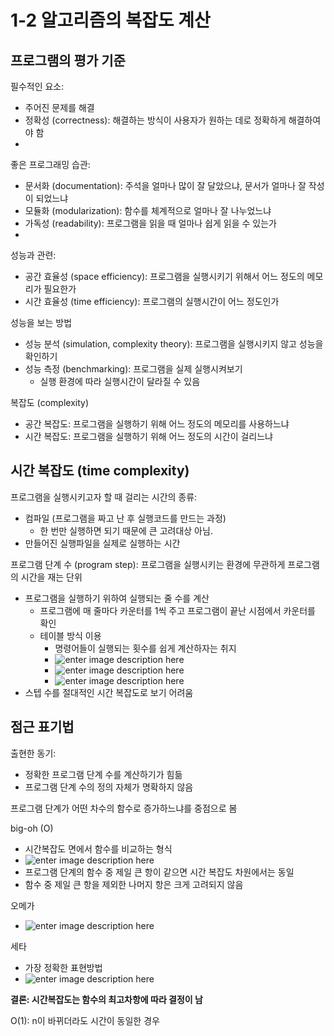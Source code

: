 # 1-2 알고리즘의 복잡도 계산

## 프로그램의 평가 기준
필수적인 요소:
- 주어진 문제를 해결
- 정확성 (correctness): 해결하는 방식이 사용자가 원하는 데로 정확하게 해결하여야 함
- 
좋은 프로그래밍 습관: 
- 문서화 (documentation): 주석을 얼마나 많이 잘 달았으냐, 문서가 얼마나 잘 작성이 되었느냐
- 모듈화 (modularization): 함수를 체계적으로 얼마나 잘 나누었느냐
- 가독성 (readability): 프로그램을 읽을 때 얼마나 쉽게 읽을 수 있는가
- 
성능과 관련:
- 공간 효율성 (space efficiency): 프로그램을 실행시키기 위해서 어느 정도의 메모리가 필요한가
- 시간 효율성 (time efficiency): 프로그램의 실행시간이 어느 정도인가

성능을 보는 방법
- 성능 분석 (simulation, complexity theory): 프로그램을 실행시키지 않고 성능을 확인하기
- 성능 측정 (benchmarking): 프로그램을 실제 실행시켜보기
	- 실행 환경에 따라 실행시간이 달라질 수 있음

복잡도 (complexity)
- 공간 복잡도: 프로그램을 실행하기 위해 어느 정도의 메모리를 사용하느냐
- 시간 복잡도: 프로그램을 실행하기 위해 어느 정도의 시간이 걸리느냐

## 시간 복잡도 (time complexity)
프로그램을 실행시키고자 할 때 걸리는 시간의 종류:
- 컴파일 (프로그램을 짜고 난 후 실행코드를 만드는 과정)
	-  한 번만 실행하면 되기 때문에 큰 고려대상 아님.
- 만들어진 실행파일을 실제로 실행하는 시간

프로그램 단계 수 (program step): 프로그램을 실행시키는 환경에 무관하게 프로그램의 시간을 재는 단위
- 프로그램을 실행하기 위하여 실행되는 줄 수를 계산
	- 프로그램에 매 줄마다 카운터를 1씩 주고 프로그램이 끝난 시점에서 카운터를 확인
	- 테이블 방식 이용
		- 명령어들이 실행되는 횟수를 쉽게 계산하자는 취지
		- ![enter image description here](https://i.imgur.com/GMyym0J.png)
		-	![enter image description here](https://i.imgur.com/hjxTlwM.png)
		- ![enter image description here](https://i.imgur.com/pWQzk8b.png)
- 스텝 수를 절대적인 시간 복잡도로 보기 어려움

## 점근 표기법
출현한 동기:
- 정확한 프로그램 단계 수를 계산하기가 힘듦
- 프로그램 단계 수의 정의 자체가 명확하지 않음

프로그램 단계가 어떤 차수의 함수로 증가하느냐를 중점으로 봄

big-oh (O)
- 시간복잡도 면에서 함수를 비교하는 형식
- ![enter image description here](https://i.imgur.com/EM9Q8qo.png)
- 프로그램 단계의 함수 중 제일 큰 항이 같으면 시간 복잡도 차원에서는 동일
- 함수 중 제일 큰 항을 제외한 나머지 항은 크게 고려되지 않음

오메가
- ![enter image description here](https://i.imgur.com/tyt0gTi.png)

세타
- 가장 정확한 표현방법
- ![enter image description here](https://i.imgur.com/5KoOU5C.png)

**결론: 시간복잡도는 함수의 최고차항에 따라 결정이 남**

O(1): n이 바뀌더라도 시간이 동일한 경우
